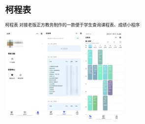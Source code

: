 # 柯程表
柯程表 对接老版正方教务制作的一款便于学生查询课程表、成绩小程序

<img src="images/个人主页.jpg" width="128" align="left"/>
<img src="images/成绩查询.jpg" width="128" align="left"/>
<img src="images/课程查询.jpg" width="128" align="left"/>


